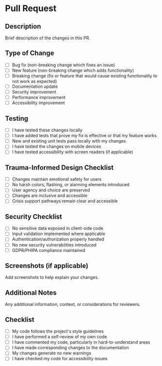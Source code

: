 # Pull Request

## Description
Brief description of the changes in this PR.

## Type of Change
- [ ] Bug fix (non-breaking change which fixes an issue)
- [ ] New feature (non-breaking change which adds functionality)
- [ ] Breaking change (fix or feature that would cause existing functionality to not work as expected)
- [ ] Documentation update
- [ ] Security improvement
- [ ] Performance improvement
- [ ] Accessibility improvement

## Testing
- [ ] I have tested these changes locally
- [ ] I have added tests that prove my fix is effective or that my feature works
- [ ] New and existing unit tests pass locally with my changes
- [ ] I have tested the changes on mobile devices
- [ ] I have tested accessibility with screen readers (if applicable)

## Trauma-Informed Design Checklist
- [ ] Changes maintain emotional safety for users
- [ ] No harsh colors, flashing, or alarming elements introduced
- [ ] User agency and choice are preserved
- [ ] Changes are inclusive and accessible
- [ ] Crisis support pathways remain clear and accessible

## Security Checklist
- [ ] No sensitive data exposed in client-side code
- [ ] Input validation implemented where applicable
- [ ] Authentication/authorization properly handled
- [ ] No new security vulnerabilities introduced
- [ ] GDPR/PHIPA compliance maintained

## Screenshots (if applicable)
Add screenshots to help explain your changes.

## Additional Notes
Any additional information, context, or considerations for reviewers.

## Checklist
- [ ] My code follows the project's style guidelines
- [ ] I have performed a self-review of my own code
- [ ] I have commented my code, particularly in hard-to-understand areas
- [ ] I have made corresponding changes to the documentation
- [ ] My changes generate no new warnings
- [ ] I have checked my code for accessibility issues
